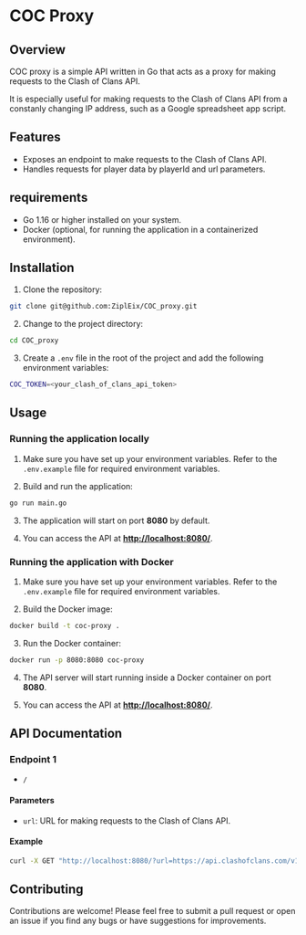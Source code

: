 # COC Proxy

## Overview

COC proxy is a simple API written in Go that acts as a proxy for making requests to the Clash of Clans API.

It is especially useful for making requests to the Clash of Clans API from a constanly changing IP address, such as a Google spreadsheet app script.

## Features

- Exposes an endpoint to make requests to the Clash of Clans API.
- Handles requests for player data by playerId and url parameters.

## requirements

- Go 1.16 or higher installed on your system.
- Docker (optional, for running the application in a containerized environment).

## Installation

1. Clone the repository:

```bash
git clone git@github.com:ZiplEix/COC_proxy.git
```

2. Change to the project directory:

```bash
cd COC_proxy
```

3. Create a `.env` file in the root of the project and add the following environment variables:

```bash
COC_TOKEN=<your_clash_of_clans_api_token>
```

## Usage

### Running the application locally

1. Make sure you have set up your environment variables. Refer to the ``.env.example`` file for required environment variables.

2. Build and run the application:

```bash
go run main.go
```

3. The application will start on port **8080** by default.

4. You can access the API at **<http://localhost:8080/>**.

### Running the application with Docker

1. Make sure you have set up your environment variables. Refer to the ``.env.example`` file for required environment variables.

2. Build the Docker image:

```bash
docker build -t coc-proxy .
```

3. Run the Docker container:

```bash
docker run -p 8080:8080 coc-proxy
```

4. The API server will start running inside a Docker container on port **8080**.

5. You can access the API at **<http://localhost:8080/>**.

## API Documentation

### Endpoint 1

- `/`

#### Parameters

- `url`: URL for making requests to the Clash of Clans API.

#### Example

```bash
curl -X GET "http://localhost:8080/?url=https://api.clashofclans.com/v1/players/%23P0LYJC8C"
```

## Contributing

Contributions are welcome! Please feel free to submit a pull request or open an issue if you find any bugs or have suggestions for improvements.
